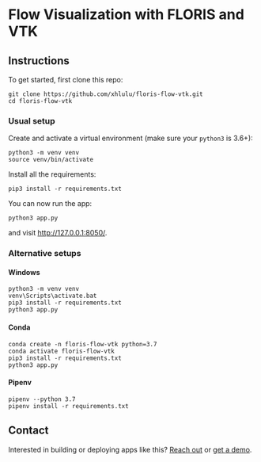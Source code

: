 # Flow Visualization with FLORIS and VTK

## Instructions

To get started, first clone this repo:

```
git clone https://github.com/xhlulu/floris-flow-vtk.git
cd floris-flow-vtk
```
### Usual setup

Create and activate a virtual environment (make sure your `python3` is 3.6+):
```
python3 -m venv venv
source venv/bin/activate
```

Install all the requirements:

```
pip3 install -r requirements.txt
```

You can now run the app:
```
python3 app.py
```

and visit http://127.0.0.1:8050/.

### Alternative setups

#### Windows
```
python3 -m venv venv
venv\Scripts\activate.bat
pip3 install -r requirements.txt
python3 app.py
```

#### Conda
```
conda create -n floris-flow-vtk python=3.7
conda activate floris-flow-vtk
pip3 install -r requirements.txt
python3 app.py
```

#### Pipenv
```
pipenv --python 3.7
pipenv install -r requirements.txt
```




## Contact

Interested in building or deploying apps like this? [Reach out](https://plotly.com/contact-us/) or [get a demo](https://plotly.com/get-demo).